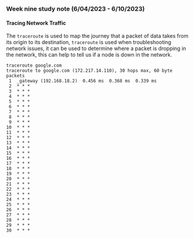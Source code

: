 ### Week nine study note (6/04/2023 - 6/10/2023)<!-- omit from toc -->

#### Tracing Network Traffic
The `traceroute` is used to map the journey that a packet of data takes from its origin to its destination, `traceroute` is used when troubleshooting network issues, it can be used to determine where a packet is dropping in the network, this can help to tell us if a node is down in the network.
```console
traceroute google.com
traceroute to google.com (172.217.14.110), 30 hops max, 60 byte packets
 1  _gateway (192.168.18.2)  0.456 ms  0.368 ms  0.339 ms
 2  * * *
 3  * * *
 4  * * *
 5  * * *
 6  * * *
 7  * * *
 8  * * *
 9  * * *
10  * * *
11  * * *
12  * * *
13  * * *
14  * * *
15  * * *
16  * * *
17  * * *
18  * * *
19  * * *
20  * * *
21  * * *
22  * * *
23  * * *
24  * * *
25  * * *
26  * * *
27  * * *
28  * * *
29  * * *
30  * * *

```
